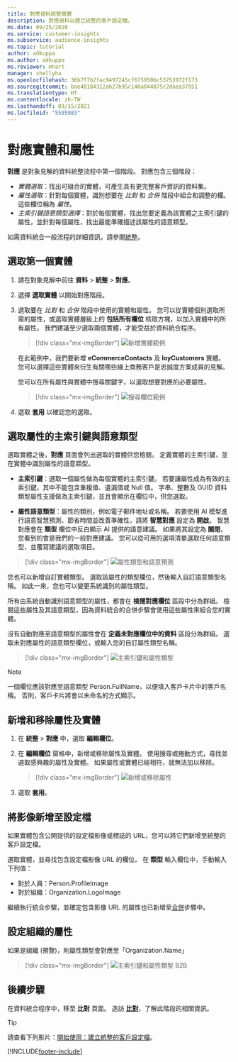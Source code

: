 ```yaml
---
title: 對應資料統整實體
description: 對應資料以建立統整的客戶設定檔。
ms.date: 09/25/2020
ms.service: customer-insights
ms.subservice: audience-insights
ms.topic: tutorial
author: adkuppa
ms.author: adkuppa
ms.reviewer: mhart
manager: shellyha
ms.openlocfilehash: 36b7f7b2fac9497245cf6759506c53753972f173
ms.sourcegitcommit: bae40184312ab27b95c140a044875c2daea37951
ms.translationtype: HT
ms.contentlocale: zh-TW
ms.lasthandoff: 03/15/2021
ms.locfileid: "5595983"
---
```

# <a name="map-entities-and-attributes"></a>對應實體和屬性

**對應** 是對象見解的資料統整流程中第一個階段。 對應包含三個階段：

- *實體選取*：找出可組合的實體，可產生具有更完整客戶資訊的資料集。
- *屬性選取*：針對每個實體，識別想要在 *比對* 和 *合併* 階段中組合和調整的欄。 這些欄位稱為 *屬性*。
- *主索引鍵語意類型選擇*：對於每個實體，找出您要定義為該實體之主索引鍵的屬性，並針對每個屬性，找出最能準確描述該屬性的語意類型。

如需資料統合一般流程的詳細資訊，請參閱[統整](data-unification.md)。

## <a name="select-the-first-entities"></a>選取第一個實體

1. 請在對象見解中前往 **資料**  > **統整**  > **對應**。

2. 選擇 **選取實體** 以開始對應階段。

3. 選取要在 *比對* 和 *合併* 階段中使用的實體和屬性。 您可以從實體個別選取所需的屬性，或選取實體層級上的 **包括所有欄位** 核取方塊，以加入實體中的所有屬性。 我們建議至少選取兩個實體，才能受益於資料統合程序。

   > [!div class="mx-imgBorder"]
   > ![新增實體範例](media/data-manager-configure-map-add-entities-example.png "新增實體範例")

   在此範例中，我們要新增 **eCommerceContacts** 及 **loyCustomers** 實體。 您可以選擇這些實體來衍生有關哪些線上商務客戶是忠誠度方案成員的見解。
   
   您可以在所有屬性與實體中搜尋關鍵字，以選取想要對應的必要屬性。
   
     > [!div class="mx-imgBorder"]
   > ![搜尋欄位範例](media/data-manager-configure-map-search-fields-example.png "搜尋欄位範例")

4. 選取 **套用** 以確認您的選取。

## <a name="select-primary-key-and-semantic-type-for-attributes"></a>選取屬性的主索引鍵與語意類型

選取實體之後，**對應** 頁面會列出選取的實體供您檢閱。 定義實體的主索引鍵，並在實體中識別屬性的語意類型。

- **主索引鍵**：選取一個屬性做為每個實體的主索引鍵。 若要讓屬性成為有效的主索引鍵，其中不能包含重複值、遺漏值或 Null 值。 字串、整數及 GUID 資料類型屬性支援做為主索引鍵，並且會顯示在欄位中，供您選取。

- **屬性語意類型**：屬性的類別，例如電子郵件地址或名稱。 若要使用 AI 模型進行語意智慧預測、節省時間並改善準確性，請將 **智慧對應** 設定為 **開啟**。 智慧對應會在 **類型** 欄位中反白顯示 AI 提供的語意建議。 如果將其設定為 **關閉**，您看到的會是我們的一般對應建議。 您可以從可用的選項清單選取任何語意類型，並覆寫建議的選取項目。

> [!div class="mx-imgBorder"]
> ![屬性類型和語意預測](media/data-manager-configure-map-add-attributes-semantic-prediction.png "屬性類型和語意預測")

您也可以新增自訂實體類型。 選取該屬性的類型欄位，然後輸入自訂語意類型名稱。 如此一來，您也可以變更系統識別的屬性類型。

所有由系統自動識別語意類型的屬性，都會在 **檢閱對應欄位** 區段中分為群組。 檢閱這些屬性及其語意類型，因為資料統合的合併步驟會使用這些屬性來組合您的實體。

沒有自動對應至語意類型的屬性會在 **定義未對應欄位中的資料** 區段分為群組。 選取未對應屬性的語意類型欄位，或輸入您的自訂屬性類型名稱。

> [!div class="mx-imgBorder"]
> ![主索引鍵和屬性類型](media/data-manager-configure-map-add-attributes.png "主索引鍵和屬性類型")

> [!NOTE]
> 一個欄位應該對應至語意類型 Person.FullName，以便填入客戶卡片中的客戶名稱。 否則，客戶卡片將會以未命名的方式顯示。 

## <a name="add-and-remove-attributes-and-entities"></a>新增和移除屬性及實體

1. 在 **統整** > **對應** 中，選取 **編輯欄位**。

2. 在 **編輯欄位** 窗格中，新增或移除屬性及實體。 使用搜尋或捲動方式，尋找並選取感興趣的屬性及實體。 如果屬性或實體已經相符，就無法加以移除。

   > [!div class="mx-imgBorder"]
   > ![新增或移除屬性](media/configure-data-map-edit.png "新增或移除屬性")

3. 選取 **套用**。

## <a name="add-images-to-profiles"></a>將影像新增至設定檔

如果實體包含公開提供的設定檔影像或標誌的 URL，您可以將它們新增至統整的客戶設定檔。

選取實體，並尋找包含設定檔影像 URL 的欄位。 在 **類型** 輸入欄位中，手動輸入下列值： 
- 對於人員：Person.ProfileImage
- 對於組織：Organization.LogoImage

繼續執行統合步驟，並確定包含影像 URL 的屬性也已新增至[合併](merge-entities.md)步驟中。

## <a name="set-attributes-for-organizations"></a>設定組織的屬性

如果是組織 (預覽)，則屬性類型會對應至「Organization.Name」
> [!div class="mx-imgBorder"]
> ![主索引鍵和屬性類型 B2B](media/configure-data-map-edit-b2b.png "主索引鍵和屬性類型 B2B")

## <a name="next-step"></a>後續步驟

在資料統合程序中，移至 **比對** 頁面。 造訪 [**比對**](match-entities.md)，了解此階段的相關資訊。

> [!TIP]
> 請查看下列影片：[開始使用：建立統整的客戶設定檔](https://youtu.be/oBfGEhucAxs)。


[!INCLUDE[footer-include](../includes/footer-banner.md)]